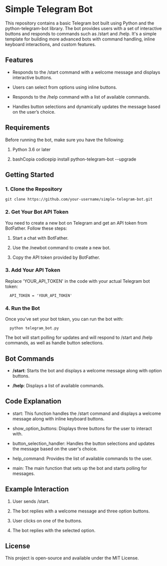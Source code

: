 Simple Telegram Bot
===================

This repository contains a basic Telegram bot built using Python and the python-telegram-bot library. The bot provides users with a set of interactive buttons and responds to commands such as /start and /help. It's a simple template for building more advanced bots with command handling, inline keyboard interactions, and custom features.

Features
--------

*   Responds to the /start command with a welcome message and displays interactive buttons.
    
*   Users can select from options using inline buttons.
    
*   Responds to the /help command with a list of available commands.
    
*   Handles button selections and dynamically updates the message based on the user’s choice.
    

Requirements
------------

Before running the bot, make sure you have the following:

1.  Python 3.6 or later
    
2.  bashCopia codicepip install python-telegram-bot --upgrade
    

Getting Started
---------------

### 1\. Clone the Repository

`git clone https://github.com/your-username/simple-telegram-bot.git`

### 2\. Get Your Bot API Token

You need to create a new bot on Telegram and get an API token from BotFather. Follow these steps:

1.  Start a chat with BotFather.
    
2.  Use the /newbot command to create a new bot.
    
3.  Copy the API token provided by BotFather.
    

### 3\. Add Your API Token

Replace 'YOUR\_API\_TOKEN' in the code with your actual Telegram bot token:

`   API_TOKEN = 'YOUR_API_TOKEN'   `

### 4\. Run the Bot

Once you’ve set your bot token, you can run the bot with:

`   python telegram_bot.py   `

The bot will start polling for updates and will respond to /start and /help commands, as well as handle button selections.

Bot Commands
------------

*   **/start**: Starts the bot and displays a welcome message along with option buttons.
    
*   **/help**: Displays a list of available commands.
    

Code Explanation
----------------

*   start: This function handles the /start command and displays a welcome message along with inline keyboard buttons.
    
*   show\_option\_buttons: Displays three buttons for the user to interact with.
    
*   button\_selection\_handler: Handles the button selections and updates the message based on the user's choice.
    
*   help\_command: Provides the list of available commands to the user.
    
*   main: The main function that sets up the bot and starts polling for messages.
    

Example Interaction
-------------------

1.  User sends /start.
    
2.  The bot replies with a welcome message and three option buttons.
    
3.  User clicks on one of the buttons.
    
4.  The bot replies with the selected option.
    

License
-------

This project is open-source and available under the MIT License.
